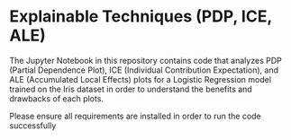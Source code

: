 # Explainable Techniques (PDP, ICE, ALE)

The Jupyter Notebook in this repository contains code that analyzes PDP (Partial Dependence Plot), ICE (Individual Contribution Expectation), and ALE (Accumulated Local Effects) plots for a Logistic Regression model trained on the Iris dataset in order to understand the benefits and drawbacks of each plots.

Please ensure all requirements are installed in order to run the code successfully

